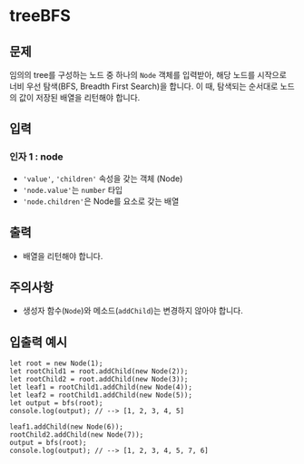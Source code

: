 # **treeBFS**

## **문제**

임의의 tree를 구성하는 노드 중 하나의 `Node` 객체를 입력받아, 해당 노드를 시작으로 너비 우선 탐색(BFS, Breadth First Search)을 합니다. 이 때, 탐색되는 순서대로 노드의 값이 저장된 배열을 리턴해야 합니다.

## **입력**

### **인자 1 : node**

- `'value'`, `'children'` 속성을 갖는 객체 (Node)
- `'node.value'`는 `number` 타입
- `'node.children'`은 Node를 요소로 갖는 배열

## **출력**

- 배열을 리턴해야 합니다.

## **주의사항**

- 생성자 함수(`Node`)와 메소드(`addChild`)는 변경하지 않아야 합니다.

## **입출력 예시**

```
let root = new Node(1);
let rootChild1 = root.addChild(new Node(2));
let rootChild2 = root.addChild(new Node(3));
let leaf1 = rootChild1.addChild(new Node(4));
let leaf2 = rootChild1.addChild(new Node(5));
let output = bfs(root);
console.log(output); // --> [1, 2, 3, 4, 5]

leaf1.addChild(new Node(6));
rootChild2.addChild(new Node(7));
output = bfs(root);
console.log(output); // --> [1, 2, 3, 4, 5, 7, 6]
```